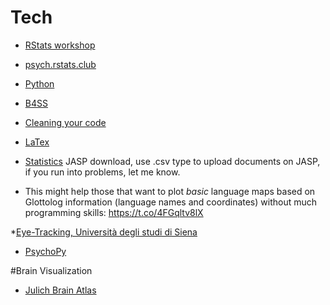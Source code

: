 # Tech
* [RStats workshop](https://r-openresearch-reproducibility.netlify.app/)

* [psych.rstats.club](https://t.co/vODDzqaBCm)

* [Python](https://ajstewartlang.github.io/open_intro_to_python/content.html)

* [B4SS](https://www.youtube.com/channel/UC7A52Cd3yl7zqLmsb_ucdog)

* [Cleaning your code](https://larremorelab.github.io/slides/)

* [LaTex](https://drive.google.com/file/d/1X7pp1FXT53Zk-VDWAXggUM7uWjd7VMouview?s=08)

* [Statistics](https://www.youtube.com/c/StatisticsofDOOM)
JASP download, use .csv type to upload documents on JASP, if you run into problems, let me know.


* This might help those that want to plot _basic_ language maps based on Glottolog information (language names and coordinates) without much programming skills: https://t.co/4FGqltv8lX


*[Eye-Tracking, Università degli studi di Siena](https://sites.google.comunisi.it/eyetrackinglab-eng/workshops)

* [PsychoPy](https://www.psychopy.org/)

#Brain Visualization

* [Julich Brain Atlas](https://julich-brain-atlas.de/atlas)

